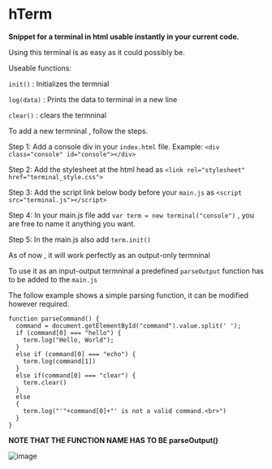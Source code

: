 # hTerm
**Snippet for a terminal in html usable instantly in your current code.**

Using this terminal is as easy as it could possibly be.

Useable functions: 

`init()` : Initializes the termnial

`log(data)` : Prints the data to terminal in a new line

`clear()` : clears the termninal

To add a new termninal , follow the steps.

Step 1:  Add a console div in your `index.html` file. Example: `<div class="console" id="console"></div>`

Step 2:  Add the stylesheet at the html head as `<link rel="stylesheet" href="terminal_style.css">`

Step 3:  Add the script link below body before your `main.js` as `<script src="terminal.js"></script>`

Step 4:  In your main.js file add `var term = new terminal("console")` , you are free to name it anything you want.

Step 5:  In the main.js also add `term.init()`

As of now , it will work perfectly as an output-only termninal 

To use it as an input-output termninal a predefined `parseOutput` function has to be added to the `main.js`

The follow example shows a simple parsing function, it can be modified however required.

```
function parseCommand() {
  command = document.getElementById("command").value.split(' ');
  if (command[0] === "hello") {
    term.log("Hello, World");
  } 
  else if (command[0] === "echo") {
    term.log(command[1])
  }
  else if(command[0] === "clear") {
    term.clear()
  }
  else
  {
    term.log("'"+command[0]+"' is not a valid command.<br>")
  }
}
```

**NOTE THAT THE FUNCTION NAME HAS TO BE parseOutput()**

![image](https://user-images.githubusercontent.com/36966603/194103481-5e517394-cb29-4a0a-ade9-8ee05a6a333d.png)
